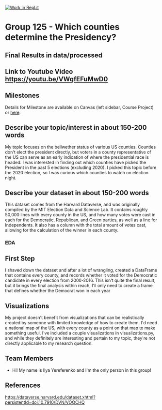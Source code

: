 [![Work in Repl.it](https://classroom.github.com/assets/work-in-replit-14baed9a392b3a25080506f3b7b6d57f295ec2978f6f33ec97e36a161684cbe9.svg)](https://classroom.github.com/online_ide?assignment_repo_id=313856&assignment_repo_type=GroupAssignmentRepo)
# Group 125 - Which counties determine the Presidency?

## Final Results in data/processed
## Link to Youtube Video https://youtu.be/VWqfEFuMwD0

## Milestones

Details for Milestone are available on Canvas (left sidebar, Course Project) or [here](https://firas.moosvi.com/courses/data301/project/milestone01.html).

## Describe your topic/interest in about 150-200 words

My topic focuses on the bellwether status of various US counties. Counties don't elect the president directly, but voters in a county representative of the US can serve as an early indication of where the presidential race is headed. I was interested in finding out which counties have picked the President in the past 5 elections (excluding 2020). I picked this topic before the 2020 election, so I was curious which counties to watch on election night.

## Describe your dataset in about 150-200 words

This dataset comes from the Harvard Dataverse, and was originally compiled by the MIT Election Data and Science Lab. It contains roughly 50,000 lines with every county in the US, and how many votes were cast in each for the Democratic, Republican, and Green parties, as well as a line for Independents. It also has a column with the total amount of votes cast, allowing for the calculation of the winner in each county.

### EDA
## First Step
I shaved down the dataset and after a lot of wrangling, created a DataFrame that contains every county, and records whether it voted for the Democratic candidate in every election from 2000-2016. This isn't quite the final result, but it brings the final analysis within reach, I'll only need to create a frame that defines whether the Democrat won in each year
## Visualizations
My project doesn't benefit from visualizations that can be realistically created by someone with limited knowledge of how to create them. I'd need a national map of the US, with every county as a point on that map to make something useful. I've included a couple visualizations in visualizations.py, and while they definitely are interesting and pertain to my topic, they're not directly applicable to my research question.


## Team Members

- Hi! My name is Ilya Yereferenko and I'm the only person in this group!
## References

https://dataverse.harvard.edu/dataset.xhtml?persistentId=doi:10.7910/DVN/VOQCHQ
